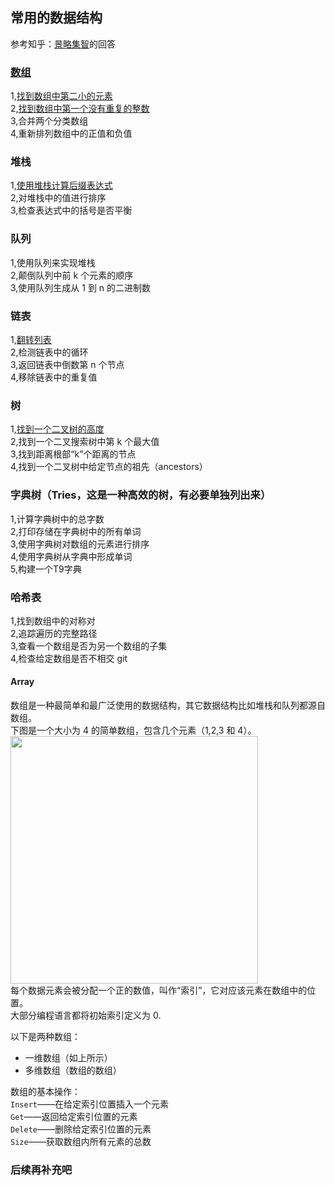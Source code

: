 ## 常用的数据结构
参考知乎：[景略集智](https://www.zhihu.com/question/28580777)的回答
### [数组](#Array)  
1,[找到数组中第二小的元素](data_structure/Array1.md)  
2,[找到数组中第一个没有重复的整数](data_structure/Array2.md)  
3,合并两个分类数组  
4,重新排列数组中的正值和负值  
### 堆栈
1,[使用堆栈计算后缀表达式](data_structure/Stack1.md)  
2,对堆栈中的值进行排序  
3,检查表达式中的括号是否平衡  
### 队列
1,使用队列来实现堆栈  
2,颠倒队列中前 k 个元素的顺序  
3,使用队列生成从 1 到 n 的二进制数  
### 链表
1,[翻转列表](data_structure/LinkList1.md)  
2,检测链表中的循环  
3,返回链表中倒数第 n 个节点  
4,移除链表中的重复值  
### 树
1,[找到一个二叉树的高度](data_structure/Tree1.md)    
2,找到一个二叉搜索树中第 k 个最大值  
3,找到距离根部“k”个距离的节点  
4,找到一个二叉树中给定节点的祖先（ancestors）  
### 字典树（Tries，这是一种高效的树，有必要单独列出来）
1,计算字典树中的总字数  
2,打印存储在字典树中的所有单词  
3,使用字典树对数组的元素进行排序  
4,使用字典树从字典中形成单词  
5,构建一个T9字典  
### 哈希表
1,找到数组中的对称对  
2,追踪遍历的完整路径  
3,查看一个数组是否为另一个数组的子集  
4,检查给定数组是否不相交  git
#### Array
数组是一种最简单和最广泛使用的数据结构，其它数据结构比如堆栈和队列都源自数组。  
下图是一个大小为 4 的简单数组，包含几个元素（1,2,3 和 4）。
<img src="https://pic1.zhimg.com/50/v2-7db1817e47dcc0a3ff15881f64e1b298_hd.jpg" data-caption="" data-size="normal" data-rawwidth="396" data-rawheight="158" class="content_image" width="396"/>  
每个数据元素会被分配一个正的数值，叫作“索引”，它对应该元素在数组中的位置。    
大部分编程语言都将初始索引定义为 0.

以下是两种数组：
- 一维数组（如上所示）
- 多维数组（数组的数组）
  
数组的基本操作：  
`Insert`——在给定索引位置插入一个元素  
`Get`——返回给定索引位置的元素  
`Delete`——删除给定索引位置的元素  
`Size`——获取数组内所有元素的总数
### 后续再补充吧
